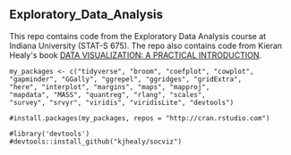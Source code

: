 ## Exploratory_Data_Analysis

This repo contains code from the Exploratory Data Analysis course at Indiana University (STAT-S 675). The repo also contains code from Kieran Healy's book [DATA VISUALIZATION: A PRACTICAL INTRODUCTION](https://socviz.co).

```{r setup, include=FALSE}
my_packages <- c("tidyverse", "broom", "coefplot", "cowplot",
"gapminder", "GGally", "ggrepel", "ggridges", "gridExtra",
"here", "interplot", "margins", "maps", "mapproj",
"mapdata", "MASS", "quantreg", "rlang", "scales",
"survey", "srvyr", "viridis", "viridisLite", "devtools")

#install.packages(my_packages, repos = "http://cran.rstudio.com")
```

```{r}
#library('devtools')
#devtools::install_github("kjhealy/socviz")
```
